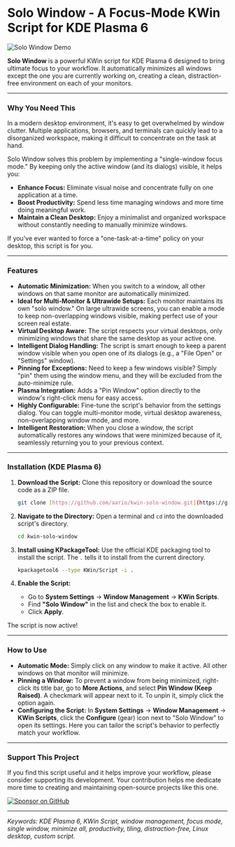 # Solo Window - A Focus-Mode KWin Script for KDE Plasma 6

![Solo Window Demo](demo.gif)

**Solo Window** is a powerful KWin script for KDE Plasma 6 designed to bring ultimate focus to your workflow. It automatically minimizes all windows except the one you are currently working on, creating a clean, distraction-free environment on each of your monitors.

---

### Why You Need This

In a modern desktop environment, it's easy to get overwhelmed by window clutter. Multiple applications, browsers, and terminals can quickly lead to a disorganized workspace, making it difficult to concentrate on the task at hand.

Solo Window solves this problem by implementing a "single-window focus mode." By keeping only the active window (and its dialogs) visible, it helps you:

-   **Enhance Focus:** Eliminate visual noise and concentrate fully on one application at a time.
-   **Boost Productivity:** Spend less time managing windows and more time doing meaningful work.
-   **Maintain a Clean Desktop:** Enjoy a minimalist and organized workspace without constantly needing to manually minimize windows.

If you've ever wanted to force a "one-task-at-a-time" policy on your desktop, this script is for you.

---

### Features

-   **Automatic Minimization:** When you switch to a window, all other windows on that same monitor are automatically minimized.
-   **Ideal for Multi-Monitor & Ultrawide Setups:** Each monitor maintains its own "solo window." On large ultrawide screens, you can enable a mode to keep non-overlapping windows visible, making perfect use of your screen real estate.
-   **Virtual Desktop Aware:** The script respects your virtual desktops, only minimizing windows that share the same desktop as your active one.
-   **Intelligent Dialog Handling:** The script is smart enough to keep a parent window visible when you open one of its dialogs (e.g., a "File Open" or "Settings" window).
-   **Pinning for Exceptions:** Need to keep a few windows visible? Simply "pin" them using the window menu, and they will be excluded from the auto-minimize rule.
-   **Plasma Integration:** Adds a "Pin Window" option directly to the window's right-click menu for easy access.
-   **Highly Configurable:** Fine-tune the script's behavior from the settings dialog. You can toggle multi-monitor mode, virtual desktop awareness, non-overlapping window mode, and more.
-   **Intelligent Restoration:** When you close a window, the script automatically restores any windows that were minimized because of it, seamlessly returning you to your previous context.

---

### Installation (KDE Plasma 6)

1.  **Download the Script:**
    Clone this repository or download the source code as a ZIP file.
    ```bash
    git clone [https://github.com/aario/kwin-solo-window.git](https://github.com/aario/kwin-solo-window.git)
    ```

2.  **Navigate to the Directory:**
    Open a terminal and `cd` into the downloaded script's directory.
    ```bash
    cd kwin-solo-window
    ```

3.  **Install using KPackageTool:**
    Use the official KDE packaging tool to install the script. The `.` tells it to install from the current directory.
    ```bash
    kpackagetool6 --type KWin/Script -i .
    ```

4.  **Enable the Script:**
    -   Go to **System Settings** -> **Window Management** -> **KWin Scripts**.
    -   Find **"Solo Window"** in the list and check the box to enable it.
    -   Click **Apply**.

The script is now active!

---

### How to Use

-   **Automatic Mode:** Simply click on any window to make it active. All other windows on that monitor will minimize.
-   **Pinning a Window:** To prevent a window from being minimized, right-click its title bar, go to **More Actions**, and select **Pin Window (Keep Raised)**. A checkmark will appear next to it. To unpin it, simply click the option again.
-   **Configuring the Script:** In **System Settings** -> **Window Management** -> **KWin Scripts**, click the **Configure** (gear) icon next to "Solo Window" to open its settings. Here you can tailor the script's behavior to perfectly match your workflow.

---

### Support This Project

If you find this script useful and it helps improve your workflow, please consider supporting its development. Your contribution helps me dedicate more time to creating and maintaining open-source projects like this one.

<a href="https://github.com/sponsors/aario" target="_blank">
  <img src="https://img.shields.io/badge/Sponsor_on_GitHub-❤-db61a2.svg?style=for-the-badge" alt="Sponsor on GitHub">
</a>

---

*Keywords: KDE Plasma 6, KWin Script, window management, focus mode, single window, minimize all, productivity, tiling, distraction-free, Linux desktop, custom script.*
